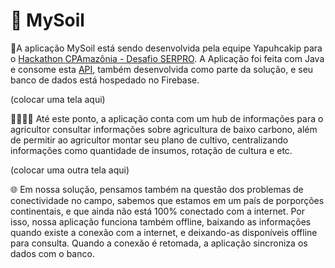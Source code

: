 # 🌳 MySoil

📱A aplicação MySoil está sendo desenvolvida pela equipe Yapuhcakip para o [Hackathon CPAmazônia - Desafio SERPRO](https://brasil.campus-party.org/cpamazonia/hackathons/desafio-serpro/). A Aplicação foi feita com Java e consome esta [API](https://github.com/menezes-dev/mysoil-backend), também desenvolvida como parte da solução, e seu banco de dados está hospedado no Firebase.

(colocar uma tela aqui)

👨‍🌾👩‍🌾 Até este ponto, a aplicação conta com um hub de informações para o agricultor consultar informações sobre agricultura de baixo carbono, além de permitir ao agricultor montar seu plano de cultivo, centralizando informações como quantidade de insumos, rotação de cultura e etc.

(colocar uma outra tela aqui)

🌐 Em nossa solução, pensamos também na questão dos problemas de conectividade no campo, sabemos que estamos em um país de porporções continentais, e que ainda não está 100% conectado com a internet. Por isso, nossa aplicação funciona também offline, baixando as informações quando existe a conexão com a internet, e deixando-as disponíveis offline para consulta. Quando a conexão é retomada, a aplicação sincroniza os dados com o banco.
